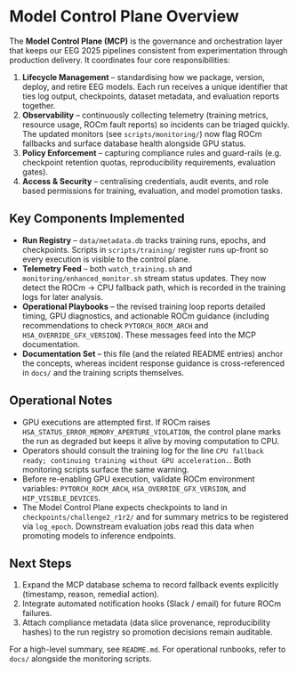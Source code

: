 Model Control Plane Overview
============================

The **Model Control Plane (MCP)** is the governance and orchestration layer that
keeps our EEG 2025 pipelines consistent from experimentation through
production delivery. It coordinates four core responsibilities:

1. **Lifecycle Management** – standardising how we package, version, deploy,
   and retire EEG models. Each run receives a unique identifier that ties log
   output, checkpoints, dataset metadata, and evaluation reports together.
2. **Observability** – continuously collecting telemetry (training metrics,
   resource usage, ROCm fault reports) so incidents can be triaged quickly. The
   updated monitors (see `scripts/monitoring/`) now flag ROCm fallbacks and
   surface database health alongside GPU status.
3. **Policy Enforcement** – capturing compliance rules and guard-rails (e.g.
   checkpoint retention quotas, reproducibility requirements, evaluation gates).
4. **Access & Security** – centralising credentials, audit events, and role
   based permissions for training, evaluation, and model promotion tasks.

Key Components Implemented
--------------------------

- **Run Registry** – `data/metadata.db` tracks training runs, epochs, and
  checkpoints. Scripts in `scripts/training/` register runs up-front so every
  execution is visible to the control plane.
- **Telemetry Feed** – both `watch_training.sh` and
  `monitoring/enhanced_monitor.sh` stream status updates. They now detect the
  ROCm → CPU fallback path, which is recorded in the training logs for later
  analysis.
- **Operational Playbooks** – the revised training loop reports detailed
  timing, GPU diagnostics, and actionable ROCm guidance (including
  recommendations to check `PYTORCH_ROCM_ARCH` and
  `HSA_OVERRIDE_GFX_VERSION`). These messages feed into the MCP documentation.
- **Documentation Set** – this file (and the related README entries) anchor
  the concepts, whereas incident response guidance is cross-referenced in
  `docs/` and the training scripts themselves.

Operational Notes
-----------------

- GPU executions are attempted first. If ROCm raises
  `HSA_STATUS_ERROR_MEMORY_APERTURE_VIOLATION`, the control plane marks the run
  as degraded but keeps it alive by moving computation to CPU.
- Operators should consult the training log for the line
  `CPU fallback ready; continuing training without GPU acceleration.`. Both
  monitoring scripts surface the same warning.
- Before re-enabling GPU execution, validate ROCm environment variables:
  `PYTORCH_ROCM_ARCH`, `HSA_OVERRIDE_GFX_VERSION`, and `HIP_VISIBLE_DEVICES`.
- The Model Control Plane expects checkpoints to land in
  `checkpoints/challenge2_r1r2/` and for summary metrics to be registered via
  `log_epoch`. Downstream evaluation jobs read this data when promoting models
  to inference endpoints.

Next Steps
----------

1. Expand the MCP database schema to record fallback events explicitly
   (timestamp, reason, remedial action).
2. Integrate automated notification hooks (Slack / email) for future ROCm
   failures.
3. Attach compliance metadata (data slice provenance, reproducibility hashes)
   to the run registry so promotion decisions remain auditable.

For a high-level summary, see `README.md`. For operational runbooks, refer to
`docs/` alongside the monitoring scripts.
